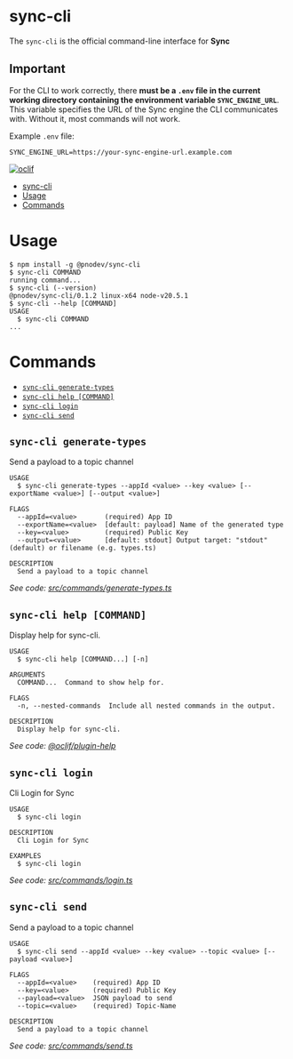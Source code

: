 # sync-cli

The `sync-cli` is the official command-line interface for **Sync**

## Important

For the CLI to work correctly, there **must be a `.env` file in the current working directory containing the environment variable `SYNC_ENGINE_URL`**. This variable specifies the URL of the Sync engine the CLI communicates with. Without it, most commands will not work.

Example `.env` file:

```
SYNC_ENGINE_URL=https://your-sync-engine-url.example.com
```

[![oclif](https://img.shields.io/badge/cli-oclif-brightgreen.svg)](https://oclif.io)

<!-- toc -->
* [sync-cli](#sync-cli)
* [Usage](#usage)
* [Commands](#commands)
<!-- tocstop -->

# Usage

<!-- usage -->
```sh-session
$ npm install -g @pnodev/sync-cli
$ sync-cli COMMAND
running command...
$ sync-cli (--version)
@pnodev/sync-cli/0.1.2 linux-x64 node-v20.5.1
$ sync-cli --help [COMMAND]
USAGE
  $ sync-cli COMMAND
...
```
<!-- usagestop -->

# Commands

<!-- commands -->
* [`sync-cli generate-types`](#sync-cli-generate-types)
* [`sync-cli help [COMMAND]`](#sync-cli-help-command)
* [`sync-cli login`](#sync-cli-login)
* [`sync-cli send`](#sync-cli-send)

## `sync-cli generate-types`

Send a payload to a topic channel

```
USAGE
  $ sync-cli generate-types --appId <value> --key <value> [--exportName <value>] [--output <value>]

FLAGS
  --appId=<value>       (required) App ID
  --exportName=<value>  [default: payload] Name of the generated type
  --key=<value>         (required) Public Key
  --output=<value>      [default: stdout] Output target: "stdout" (default) or filename (e.g. types.ts)

DESCRIPTION
  Send a payload to a topic channel
```

_See code: [src/commands/generate-types.ts](https://github.com/pnodev/pno-sync-cli/blob/v0.1.2/src/commands/generate-types.ts)_

## `sync-cli help [COMMAND]`

Display help for sync-cli.

```
USAGE
  $ sync-cli help [COMMAND...] [-n]

ARGUMENTS
  COMMAND...  Command to show help for.

FLAGS
  -n, --nested-commands  Include all nested commands in the output.

DESCRIPTION
  Display help for sync-cli.
```

_See code: [@oclif/plugin-help](https://github.com/oclif/plugin-help/blob/v6.2.28/src/commands/help.ts)_

## `sync-cli login`

Cli Login for Sync

```
USAGE
  $ sync-cli login

DESCRIPTION
  Cli Login for Sync

EXAMPLES
  $ sync-cli login
```

_See code: [src/commands/login.ts](https://github.com/pnodev/pno-sync-cli/blob/v0.1.2/src/commands/login.ts)_

## `sync-cli send`

Send a payload to a topic channel

```
USAGE
  $ sync-cli send --appId <value> --key <value> --topic <value> [--payload <value>]

FLAGS
  --appId=<value>    (required) App ID
  --key=<value>      (required) Public Key
  --payload=<value>  JSON payload to send
  --topic=<value>    (required) Topic-Name

DESCRIPTION
  Send a payload to a topic channel
```

_See code: [src/commands/send.ts](https://github.com/pnodev/pno-sync-cli/blob/v0.1.2/src/commands/send.ts)_
<!-- commandsstop -->
